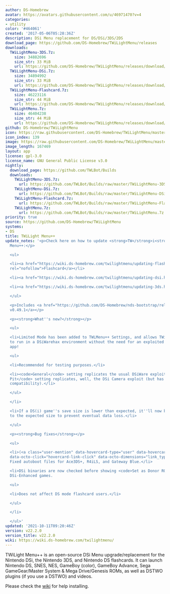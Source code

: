 ```yaml
---
author: DS-Homebrew
avatar: https://avatars.githubusercontent.com/u/46971470?v=4
categories:
- utility
color: '#464061'
created: '2017-05-06T05:28:36Z'
description: DSi Menu replacement for DS/DSi/3DS/2DS
download_page: https://github.com/DS-Homebrew/TWiLightMenu/releases
downloads:
  TWiLightMenu-3DS.7z:
    size: 34882696
    size_str: 33 MiB
    url: https://github.com/DS-Homebrew/TWiLightMenu/releases/download/v22.2.0/TWiLightMenu-3DS.7z
  TWiLightMenu-DSi.7z:
    size: 34894992
    size_str: 33 MiB
    url: https://github.com/DS-Homebrew/TWiLightMenu/releases/download/v22.2.0/TWiLightMenu-DSi.7z
  TWiLightMenu-Flashcard.7z:
    size: 46223116
    size_str: 44 MiB
    url: https://github.com/DS-Homebrew/TWiLightMenu/releases/download/v22.2.0/TWiLightMenu-Flashcard.7z
  TWiLightMenu.7z:
    size: 46404238
    size_str: 44 MiB
    url: https://github.com/DS-Homebrew/TWiLightMenu/releases/download/v22.2.0/TWiLightMenu.7z
github: DS-Homebrew/TWiLightMenu
icon: https://raw.githubusercontent.com/DS-Homebrew/TWiLightMenu/master/booter/Twilight%2B%2B-animated%20icon-fix.gif
icon_index: 139
image: https://raw.githubusercontent.com/DS-Homebrew/TWiLightMenu/master/logo.png
image_length: 167469
layout: app
license: gpl-3.0
license_name: GNU General Public License v3.0
nightly:
  download_page: https://github.com/TWLBot/Builds
  downloads:
    TWiLightMenu-3DS.7z:
      url: https://github.com/TWLBot/Builds/raw/master/TWiLightMenu-3DS.7z
    TWiLightMenu-DSi.7z:
      url: https://github.com/TWLBot/Builds/raw/master/TWiLightMenu-DSi.7z
    TWiLightMenu-Flashcard.7z:
      url: https://github.com/TWLBot/Builds/raw/master/TWiLightMenu-Flashcard.7z
    TWiLightMenu.7z:
      url: https://github.com/TWLBot/Builds/raw/master/TWiLightMenu.7z
priority: true
source: https://github.com/DS-Homebrew/TWiLightMenu
systems:
- DS
title: TWiLight Menu++
update_notes: '<p>Check here on how to update <strong>TW</strong>i<strong>L</strong>ight
  Menu++:</p>

  <ul>

  <li><a href="https://wiki.ds-homebrew.com/twilightmenu/updating-flashcard.html"
  rel="nofollow">Flashcard</a></li>

  <li><a href="https://wiki.ds-homebrew.com/twilightmenu/updating-dsi.html" rel="nofollow">DSi</a></li>

  <li><a href="https://wiki.ds-homebrew.com/twilightmenu/updating-3ds.html" rel="nofollow">3DS</a></li>

  </ul>

  <p>Includes <a href="https://github.com/DS-Homebrew/nds-bootstrap/releases/tag/v0.49.1">nds-bootstrap
  v0.49.1</a></p>

  <p><strong>What''s new?</strong></p>

  <ul>

  <li>Limited Mode has been added to TWLMenu++ Settings, and allows TWiLight Menu++
  to run in a DSiWarehax environment without the need for an exploited DSiWare/System
  app!

  <ul>

  <li>Recommended for testing purposes.</li>

  <li><code>General</code> setting replicates the usual DSiWare exploits, and <code>Memory
  Pit</code> setting replicates, well, the DSi Camera exploit (but has lower DSiWare
  compatibility).</li>

  </ul>

  </li>

  <li>If a DS(i) game''s save size is lower than expected, it''ll now be expanded
  to the expected size to prevent eventual data loss.</li>

  </ul>

  <p><strong>Bug fixes</strong></p>

  <ul>

  <li>(<a class="user-mention" data-hovercard-type="user" data-hovercard-url="/users/lifehackerhansol/hovercard"
  data-octo-click="hovercard-link-click" data-octo-dimensions="link_type:self" href="https://github.com/lifehackerhansol">@lifehackerhansol</a>)
  Fixed autoboot files for Ace3DS+, R4iLS, and Gateway Blue.</li>

  <li>DSi binaries are now checked before showing <code>Set as Donor ROM</code> for
  DSi-Enhanced games.

  <ul>

  <li>Does not affect DS mode flashcard users.</li>

  </ul>

  </li>

  </ul>'
updated: '2021-10-11T09:20:46Z'
version: v22.2.0
version_title: v22.2.0
wiki: https://wiki.ds-homebrew.com/twilightmenu/
---
```

TWiLight Menu++ is an open-source DSi Menu upgrade/replacement for the Nintendo DSi, the Nintendo 3DS, and Nintendo DS flashcards. It can launch Nintendo DS, SNES, NES, GameBoy (color), GameBoy Advance, Sega GameGear/Master System & Mega Drive/Genesis ROMs, as well as DSTWO plugins (if you use a DSTWO) and videos.

Please check the [wiki](https://wiki.ds-homebrew.com/twilightmenu/) for help installing.